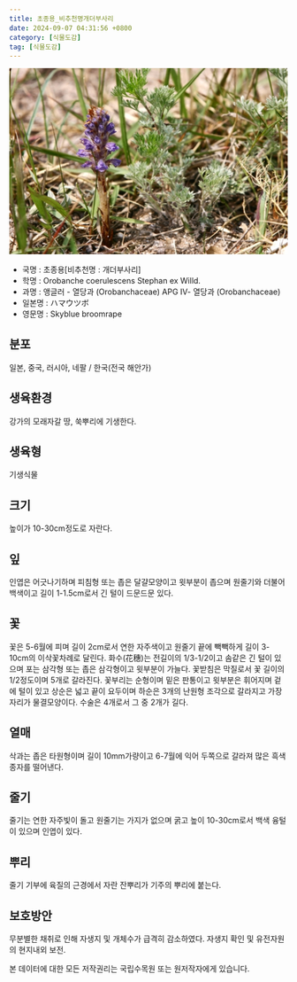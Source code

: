 ```yaml
---
title: 초종용_비추천명개더부사리
date: 2024-09-07 04:31:56 +0800
category: [식물도감]
tag: [식물도감]
---
```




![초종용[비추천명 : 개더부사리]](/assets/img/fileUpload/plants/basic/Orobanchaceae/Orobanche/9148/9148_1_th2.jpg)
- 국명 : 초종용[비추천명 : 개더부사리]
- 학명 : Orobanche coerulescens Stephan ex Willd.
- 과명 : 앵글러 - 열당과 (Orobanchaceae) APG Ⅳ- 열당과 (Orobanchaceae)
- 일본명 : ハマウツボ
- 영문명 : Skyblue broomrape


## 분포
일본, 중국, 러시아, 네팔 / 한국(전국 해안가) 
## 생육환경
강가의 모래자갈 땅, 쑥뿌리에 기생한다.
## 생육형
기생식물
## 크기
높이가 10-30cm정도로 자란다.
## 잎
인엽은 어긋나기하며 피침형 또는 좁은 달걀모양이고 윗부분이 좁으며 원줄기와 더불어 백색이고 길이 1-1.5cm로서 긴 털이 드문드문 있다.
## 꽃
꽃은 5-6월에 피며 길이 2cm로서 연한 자주색이고 원줄기 끝에 빽빽하게 길이 3-10cm의 이삭꽃차례로 달린다. 화수(花穗)는 전길이의 1/3-1/2이고 솜같은 긴 털이 있으며 포는 삼각형 또는 좁은 삼각형이고 윗부분이 가늘다. 꽃받침은 막질로서 꽃 길이의 1/2정도이며 5개로 갈라진다. 꽃부리는 순형이며 밑은 판통이고 윗부분은 휘어지며 겉에 털이 있고 상순은 넓고 끝이 요두이며 하순은 3개의 난원형 조각으로 갈라지고 가장자리가 물결모양이다. 수술은 4개로서 그 중 2개가 길다.
## 열매
삭과는 좁은 타원형이며 길이 10mm가량이고 6-7월에 익어 두쪽으로 갈라져 많은 흑색 종자를 떨어낸다.
## 줄기
줄기는 연한 자주빛이 돌고 원줄기는 가지가 없으며 굵고 높이 10-30cm로서 백색 융털이 있으며 인엽이 있다.
## 뿌리
줄기 기부에 육질의 근경에서 자란 잔뿌리가 기주의 뿌리에 붙는다.
## 보호방안
무분별한 채취로 인해 자생지 및 개체수가 급격히 감소하였다. 자생지 확인 및 유전자원의 현지내외 보전.






본 데이터에 대한 모든 저작권리는 국립수목원 또는 원저작자에게 있습니다.
